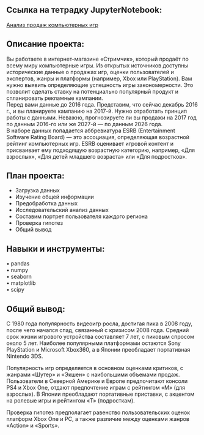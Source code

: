## Ссылка на тетрадку JupyterNotebook:  
[Анализ продаж компьютерных игр](https://github.com/DenZo-web/My_projects/blob/main/Project%20computer%20games/Project%20computer%20games.ipynb)

## Описание проекта: 
Вы работаете в интернет-магазине «Стримчик», который продаёт по всему миру компьютерные игры. Из открытых источников доступны исторические данные о продажах игр, оценки пользователей и экспертов, жанры и платформы (например, Xbox или PlayStation). Вам нужно выявить определяющие успешность игры закономерности. Это позволит сделать ставку на потенциально популярный продукт и спланировать рекламные кампании.  
Перед вами данные до 2016 года. Представим, что сейчас декабрь 2016 г., и вы планируете кампанию на 2017-й. Нужно отработать принцип работы с данными. Неважно, прогнозируете ли вы продажи на 2017 год по данным 2016-го или же 2027-й — по данным 2026 года.  
В наборе данных попадается аббревиатура ESRB (Entertainment Software Rating Board) — это ассоциация, определяющая возрастной рейтинг компьютерных игр. ESRB оценивает игровой контент и присваивает ему подходящую возрастную категорию, например, «Для взрослых», «Для детей младшего возраста» или «Для подростков».  

## План проекта:  
- Загрузка данных
- Изучение общей информации
- Предобработка данных
- Исследовательский анализ данных
- Составим портрет пользователя каждого региона
- Проверка гипотез
- Общий вывод

## Навыки и инструменты:  
• pandas   
• numpy   
• seaborn   
• matplotlib  
• scipy  

## Общий вывод: 
С 1980 года популярность видеоигр росла, достигая пика в 2008 году, после чего начался спад, связанный с кризисом 2008 года. Средний срок жизни игрового устройства составляет 7 лет, с пиковым спросом около 5 лет. Наиболее популярными платформами остаются Sony PlayStation и Microsoft Xbox360, а в Японии преобладает портативная Nintendo 3DS.

Популярность игр определяется в основном оценками критиков, с жанрами «Шутер» и «Экшен» с наибольшими объемами продаж. Пользователи в Северной Америке и Европе предпочитают консоли PS4 и Xbox One, отдают предпочтение играм с рейтингом «M» (для взрослых). В Японии преобладают портативные приставки, с акцентом на ролевые игры и рейтингом «T» (подросткам).

Проверка гипотез предполагает равенство пользовательских оценок платформ Xbox One и PC, а также различие между оценками жанров «Action» и «Sports».
